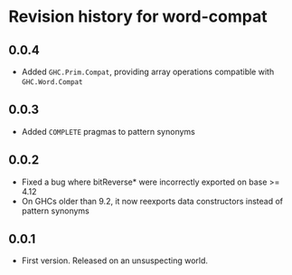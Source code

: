 # Revision history for word-compat

## 0.0.4

* Added `GHC.Prim.Compat`, providing array operations compatible with `GHC.Word.Compat`
## 0.0.3

* Added `COMPLETE` pragmas to pattern synonyms

## 0.0.2

* Fixed a bug where bitReverse* were incorrectly exported on base >= 4.12
* On GHCs older than 9.2, it now reexports data constructors instead of pattern synonyms

## 0.0.1

* First version. Released on an unsuspecting world.
